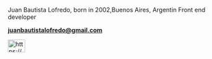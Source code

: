 Juan Bautista Lofredo, born in 2002,Buenos Aires, Argentin
Front end developer

**juanbautistalofredo@gmail.com**



<a href="https://linkedin.com/in/https://www.linkedin.com/in/juan-lofredo" target="blank"><img align="center" src="https://raw.githubusercontent.com/rahuldkjain/github-profile-readme-generator/master/src/images/icons/Social/linked-in-alt.svg" alt="https://www.linkedin.com/in/juan-lofredo" height="30" width="40" /></a>

